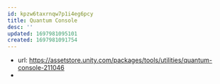 ```yaml
---
id: kpzw6taxrnqw7p1i4eg6pcy
title: Quantum Console
desc: ''
updated: 1697981095101
created: 1697981091754
---
```


- url: https://assetstore.unity.com/packages/tools/utilities/quantum-console-211046
- 